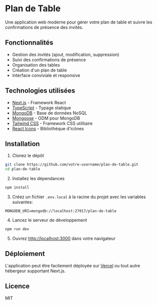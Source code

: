 # Plan de Table

Une application web moderne pour gérer votre plan de table et suivre les confirmations de présence des invités.

## Fonctionnalités

- Gestion des invités (ajout, modification, suppression)
- Suivi des confirmations de présence
- Organisation des tables
- Création d'un plan de table
- Interface conviviale et responsive

## Technologies utilisées

- [Next.js](https://nextjs.org/) - Framework React
- [TypeScript](https://www.typescriptlang.org/) - Typage statique
- [MongoDB](https://www.mongodb.com/) - Base de données NoSQL
- [Mongoose](https://mongoosejs.com/) - ODM pour MongoDB
- [Tailwind CSS](https://tailwindcss.com/) - Framework CSS utilitaire
- [React Icons](https://react-icons.github.io/react-icons/) - Bibliothèque d'icônes

## Installation

1. Clonez le dépôt
```bash
git clone https://github.com/votre-username/plan-de-table.git
cd plan-de-table
```

2. Installez les dépendances
```bash
npm install
```

3. Créez un fichier `.env.local` à la racine du projet avec les variables suivantes:
```
MONGODB_URI=mongodb://localhost:27017/plan-de-table
```

4. Lancez le serveur de développement
```bash
npm run dev
```

5. Ouvrez [http://localhost:3000](http://localhost:3000) dans votre navigateur

## Déploiement

L'application peut être facilement déployée sur [Vercel](https://vercel.com) ou tout autre hébergeur supportant Next.js.

## Licence

MIT 